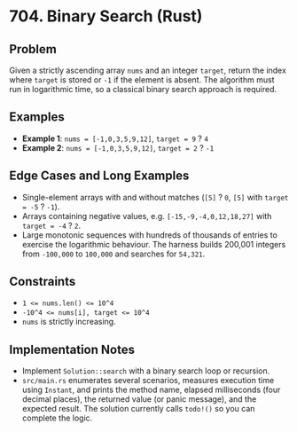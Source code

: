# 704. Binary Search (Rust)

## Problem
Given a strictly ascending array `nums` and an integer `target`, return the index where `target` is stored or `-1` if the element is absent. The algorithm must run in logarithmic time, so a classical binary search approach is required.

## Examples
- **Example 1**: `nums = [-1,0,3,5,9,12]`, `target = 9` ? `4`
- **Example 2**: `nums = [-1,0,3,5,9,12]`, `target = 2` ? `-1`

## Edge Cases and Long Examples
- Single-element arrays with and without matches (`[5]` ? `0`, `[5]` with `target = -5` ? `-1`).
- Arrays containing negative values, e.g. `[-15,-9,-4,0,12,18,27]` with `target = -4` ? `2`.
- Large monotonic sequences with hundreds of thousands of entries to exercise the logarithmic behaviour. The harness builds 200,001 integers from `-100,000` to `100,000` and searches for `54,321`.

## Constraints
- `1 <= nums.len() <= 10^4`
- `-10^4 <= nums[i], target <= 10^4`
- `nums` is strictly increasing.

## Implementation Notes
- Implement `Solution::search` with a binary search loop or recursion.
- `src/main.rs` enumerates several scenarios, measures execution time using `Instant`, and prints the method name, elapsed milliseconds (four decimal places), the returned value (or panic message), and the expected result. The solution currently calls `todo!()` so you can complete the logic.
